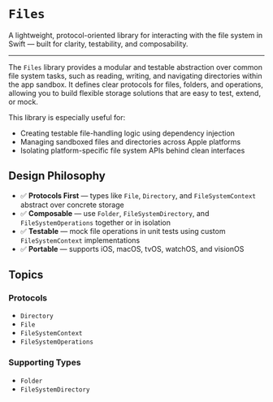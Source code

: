 # ``Files``

A lightweight, protocol-oriented library for interacting with the file system in Swift — built for clarity, testability, and composability.

---

The `Files` library provides a modular and testable abstraction over common file system tasks, such as reading, writing, and navigating directories within the app sandbox. It defines clear protocols for files, folders, and operations, allowing you to build flexible storage solutions that are easy to test, extend, or mock.

This library is especially useful for:

- Creating testable file-handling logic using dependency injection
- Managing sandboxed files and directories across Apple platforms
- Isolating platform-specific file system APIs behind clean interfaces

## Design Philosophy

- ✅ **Protocols First** — types like `File`, `Directory`, and `FileSystemContext` abstract over concrete storage
- ✅ **Composable** — use `Folder`, `FileSystemDirectory`, and `FileSystemOperations` together or in isolation
- ✅ **Testable** — mock file operations in unit tests using custom `FileSystemContext` implementations
- ✅ **Portable** — supports iOS, macOS, tvOS, watchOS, and visionOS

## Topics

### Protocols

- ``Directory``
- ``File``
- ``FileSystemContext``
- ``FileSystemOperations``

### Supporting Types

- ``Folder``
- ``FileSystemDirectory``
